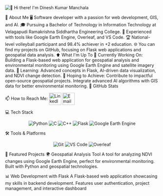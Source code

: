 <img src="https://www.google.com/search?q=technical+gifs&sca_esv=a07f0383584960a3&rlz=1C1CHBF_enIN1120IN1120&udm=2&biw=2217&bih=1083&sxsrf=ADLYWIIwGR2r5XdMK_Em9sLEGm2-aFRJJg%3A1731334783230&ei=fxIyZ4fQDfTi2roP9YmfyA4&ved=0ahUKEwjHi_fVvNSJAxV0sVYBHfXEB-kQ4dUDCBA&uact=5&oq=technical+gifs&gs_lp=EgNpbWciDnRlY2huaWNhbCBnaWZzMgUQABiABDIGEAAYCBgeSJ0KUMUEWNkIcAF4AJABAJgBiwGgAY8DqgEDMC4zuAEDyAEA-AEBmAIEoAKbA8ICBBAAGB7CAgcQABiABBgKwgIGEAAYChgewgIGEAAYHhgPwgIGEAAYBRgemAMAiAYBkgcDMS4zoAfsCg&sclient=img#vhid=7X0qfC1a39o0gM&vssid=mosaic" alt="👋 Hi there! I'm Dinesh Kumar Manchala" title="👋 Hi there! I'm Dinesh Kumar Manchala"/>


:book: About Me
🖥 Software developer with a passion for web development, GIS, and AI.
🎓 Pursuing a Bachelor of Technology in Information Technology at Velagapudi Ramakrishna Siddhartha Engineering College.
💼 Experienced with tools like Google Earth Engine, Overleaf, and VS Code.
🏆 National-level volleyball participant and 98.4% achiever in +2 education.
🌐 You can find my projects on GitHub, focusing on Flask web applications and geospatial data analysis.
⬆ What I'm Up To
🔨 Currently Working On: Building a Flask-based web application for geospatial analysis and environmental monitoring using Google Earth Engine and satellite imagery data.
🌱 Learning: Advanced concepts in Flask, AI-driven data visualization, and NDVI change detection.
🤞 Hoping to Achieve:
Contribute to impactful open-source geospatial projects.
Integrate advanced AI algorithms with GIS data for better environmental monitoring.
🔔 GitHub Stats

📫 How to Reach Me:
<img src="https://img.shields.io/badge/LinkedIn-0A66C2?style=for-the-badge&logo=linkedin&logoColor=white" height="40em" align="center" alt="LinkedIn" title="Follow on LinkedIn"/> <img src="https://img.shields.io/badge/Email-D14836?style=for-the-badge&logo=gmail&logoColor=white" height="40em" align="center" alt="Email" title="Email Me"/>

💻 Tech Stack
<p align="center"> <img src="https://img.shields.io/badge/Python-FFD43B?style=for-the-badge&logo=python&logoColor=blue" alt="Python"/> <img src="https://img.shields.io/badge/C-A8B9CC?style=for-the-badge&logo=c&logoColor=white" alt="C"/> <img src="https://img.shields.io/badge/C++-00599C?style=for-the-badge&logo=c%2B%2B&logoColor=white" alt="C++"/> <img src="https://img.shields.io/badge/Flask-000000?style=for-the-badge&logo=flask&logoColor=white" alt="Flask"/> <img src="https://img.shields.io/badge/Google%20Earth%20Engine-34A853?style=for-the-badge&logo=googleearth&logoColor=white" alt="Google Earth Engine"/> </p>
🛠 Tools & Platforms
<p align="center"> <img src="https://img.shields.io/badge/Git-F05032?style=for-the-badge&logo=git&logoColor=white" alt="Git"/> <img src="https://img.shields.io/badge/VS%20Code-007ACC?style=for-the-badge&logo=visual-studio-code&logoColor=white" alt="VS Code"/> <img src="https://img.shields.io/badge/Overleaf-47A141?style=for-the-badge&logo=overleaf&logoColor=white" alt="Overleaf"/> </p>
🚀 Featured Projects
🌍 Geospatial Analysis Tool
A tool for analyzing NDVI changes using Google Earth Engine, perfect for environmental monitoring. Built with Python and geospatial technologies.

📊 Web Development with Flask
A Flask-based web application showcasing my skills in backend development. Features user authentication, project management, and interactive dashboard
